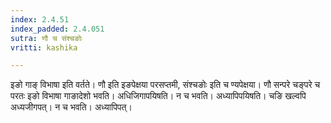 ```yaml
---
index: 2.4.51
index_padded: 2.4.051
sutra: णौ च संश्चङोः
vritti: kashika

---
```

इङो गाङ् विभाषा इति वर्तते। णौ इति इङपेक्षया परसप्तमी, संश्चङोः इति च ण्यपेक्षया। णौ सन्परे चङ्परे च परतः इङो विभाषा गाङादेशो भवति। अधिजिगापयिषति। न च भवति। अध्यापिपयिषति। चङि खल्वपि अध्यजीगपत्। न च भवति। अध्यापिपत्।